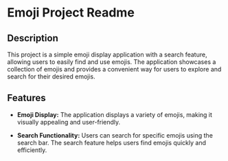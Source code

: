 # Emoji Project Readme

## Description

This project is a simple emoji display application with a search feature, allowing users to easily find and use emojis. The application showcases a collection of emojis and provides a convenient way for users to explore and search for their desired emojis.

## Features

- **Emoji Display:** The application displays a variety of emojis, making it visually appealing and user-friendly.

- **Search Functionality:** Users can search for specific emojis using the search bar. The search feature helps users find emojis quickly and efficiently.
